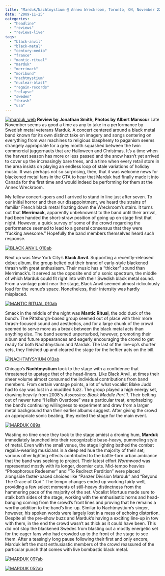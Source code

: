 ```yaml
---
title: "Marduk/Nachtmystium @ Annex Wreckroom, Toronto, ON, November 22, 2009"
date: "2009-11-25"
categories: 
  - "headline"
  - "reviews"
  - "reviews-live"
tags: 
  - "black-anvil"
  - "black-metal"
  - "century-media"
  - "france"
  - "mantic-ritual"
  - "marduk"
  - "merrimack"
  - "moribund"
  - "nachtmystium"
  - "nuclear-blast"
  - "regain-records"
  - "relapse"
  - "sweden"
  - "thrash"
  - "usa"
---
```


[![marduk_web](http://www.hellbound.ca/wp-content/uploads/2009/11/marduk_web.gif "marduk_web")](http://www.hellbound.ca/wp-content/uploads/2009/11/marduk_web.gif) **Review by Jonathan Smith, Photos by Albert Mansour** Late November seems as good a time as any to take in a performance by Swedish metal veterans Marduk. A concert centered around a black metal band known for its own distinct take on imagery and songs centering on everything from war machines to religious blasphemy to paganism seems strangely appropriate for a grey month squashed between the twin commercial juggernauts that are Halloween and Christmas. It’s a time when the harvest season has more or less passed and the snow hasn’t yet arrived to cover up the increasingly bare trees, and a time when every retail store in the area insists on playing an endless loop of stale variations of holiday music. It was perhaps not so surprising, then, that it was welcome news for blackened metal fans in the GTA to hear that Marduk had finally made it into Canada for the first time and would indeed be performing for them at the Annex Wreckroom.

My fellow concert-goers and I arrived to stand in line just after seven. To our initial horror and then our disappointment, we heard the strains of familiar French black metal floating down the Wreckroom’s stairs. It turns out that **Merrimack**, apparently unbeknownst to the band until their arrival, had been handed the short-straw position of going up on stage first that night. However, a quick survey of some of the crowd regarding the performance seemed to lead to a general consensus that they were “fucking awesome.” Hopefully the band members themselves heard such response.

[![BLACK ANVIL 010ab](http://farm3.static.flickr.com/2706/4132252769_0dba886284.jpg)](http://www.flickr.com/photos/28457491@N06/4132252769/ "BLACK ANVIL 010ab by seanunyon, on Flickr")

Next up was New York City’s **Black Anvil**. Supporting a recently-released debut album, the group belted out their brand of early-style blackened thrash with great enthusiasm. Their music has a “thicker” sound than Merrimack’s. It served as the opposite end of a sonic spectrum, the middle of which Marduk could fit right into with their Swedish black metal sound. From a vantage point near the stage, Black Anvil seemed almost ridiculously loud for the venue’s space. Nonetheless, their intensity was hardly misplaced.

[![MANTIC RITUAL 010ab](http://farm3.static.flickr.com/2644/4132252867_783603aeec.jpg)](http://www.flickr.com/photos/28457491@N06/4132252867/ "MANTIC RITUAL 010ab by seanunyon, on Flickr")

Smack in the middle of the night was **Mantic Ritual**, the odd duck of the bunch. The Pittsburgh-based group seemed out of place with their more thrash-focused sound and aesthetics, and for a large chunk of the crowd seemed to serve more as a break between the black metal acts than anything else. The band seemed unperturbed, however, promoting their album and future appearances and eagerly encouraging the crowd to get ready for both Nachtmystium and Marduk. The last of the line-up’s shorter sets, they finished up and cleared the stage for the heftier acts on the bill.

[![NACHTMYSYIUM 013ab](http://farm3.static.flickr.com/2655/4133015370_af0e3653e9.jpg)](http://www.flickr.com/photos/28457491@N06/4133015370/ "NACHTMYSYIUM 013ab by seanunyon, on Flickr")

Chicago’s **Nachtmystium** took to the stage with a confidence that threatened to upstage that of the head-liners. Like Black Anvil, at times their sheer volume almost consumed the individual contributions from band members. From certain vantage points, a lot of what vocalist Blake Judd had to say was lost in a muddled fuzz. The group played a high energy set, drawing heavily from 2008's _Assassins: Black Meddle Part 1_. Their belting out of newer tune “Hellish Overdose” was a particular treat, emphasizing the band’s continuing willingness to experiment and draw from a larger metal background than their earlier albums suggest. After giving the crowd an appropriate sonic beating, they exited the stage for the main event.

[![MARDUK 089a](http://farm3.static.flickr.com/2753/4133015594_c891558392.jpg)](http://www.flickr.com/photos/28457491@N06/4133015594/ "MARDUK 089a by seanunyon, on Flickr")

Wasting no time once they took to the stage amidst a droning hum, **Marduk** immediately launched into their recognizable base-heavy, pummeling style of metal. Even with the small venue, the stage lighting bathed the combat regalia-wearing musicians in a deep red hue the majority of their set; various other lighting effects contributed to the battle-torn urban ambiance that the band was seeking to project. Their latest effort _Wormwood_ was represented mostly with its longer, doomier cuts. Mid-tempo heavies “Phosphorous Redeemer” and “To Redirect Perdition” were placed alongside faster-paced choices like “Panzer Division Marduk” and “Beyond The Grace of God.” The tempo changes ended up working fairly well, providing a few select moments of still-heavy distinctness from the hammering pace of the majority of the set. Vocalist Mortuus made sure to stalk both sides of the stage, working with the enthusiastic horns and head-banging coming from the crowd’s front lines and proving that he remains a worthy addition to the band’s line-up. Similar to Nachtmystium’s singer, however, his spoken words were largely lost in a mess of echoing distortion. Despite all the pre-show buzz and Marduk’s having a exciting line-up in tow with them, in the end the crowd wasn’t as thick as it could have been. This did not stop the blackened Swedes from blasting out a mostly energetic set for the eager fans who had crowded up to the front of the stage to see them. After a teasingly long pause following their first and only encore, Marduk left the most enthusiastic members of the crowd reassured of the particular punch that comes with live bombastic black metal.

[![MARDUK 097ab](http://farm3.static.flickr.com/2505/4132915391_be1fccfe66.jpg)](http://www.flickr.com/photos/28457491@N06/4132915391/ "MARDUK 097ab by seanunyon, on Flickr")

[![MARDUK 052ab](http://farm3.static.flickr.com/2699/4132915239_3f85c5a19d.jpg)](http://www.flickr.com/photos/28457491@N06/4132915239/ "MARDUK 052ab by seanunyon, on Flickr")
